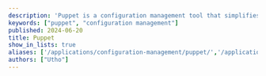 ```yaml
---
description: 'Puppet is a configuration management tool that simplifies system administration and uses a client/server model in which you manage nodes with the Puppet agent.'
keywords: ["puppet", "configuration management"]
published: 2024-06-20
title: Puppet
show_in_lists: true
aliases: ['/applications/configuration-management/puppet/','/application-stacks/puppet/automation/']
authors: ["Utho"]
---
```


